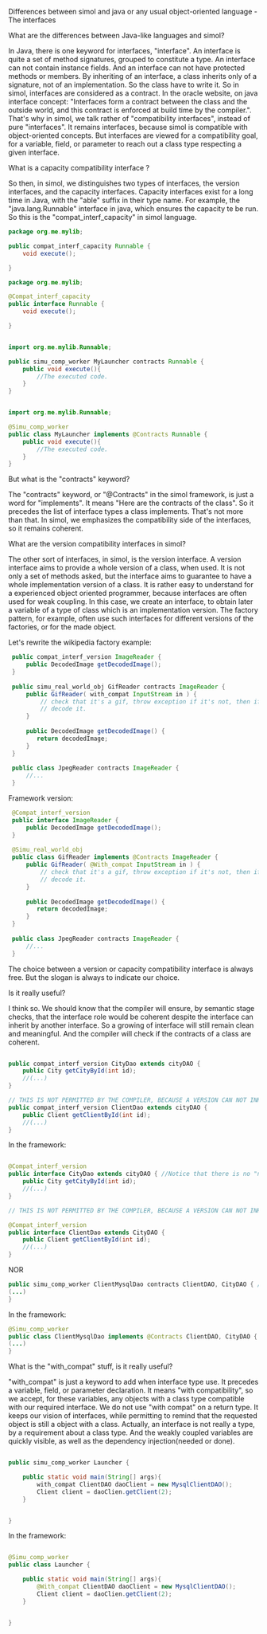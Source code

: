Differences between simol and java or any usual object-oriented language - The interfaces

What are the differences between Java-like languages and simol?

In Java, there is one keyword for interfaces, "interface". An interface is quite a set of method signatures, grouped to constitute a type. An interface can not contain instance fields. And an interface can not have protected methods or members. By inheriting of an interface, a class inherits only of a signature, not of an implementation. So the class have to write it. So in simol, interfaces are considered as a contract. In the oracle website, on java interface concept: "Interfaces form a contract between the class and the outside world, and this contract is enforced at build time by the compiler.".
That's why in simol, we talk rather of "compatibility interfaces", instead of pure "interfaces". It remains interfaces, because simol is compatible with object-oriented concepts. But interfaces are viewed for a compatibility goal, for a variable, field, or parameter to reach out a class type respecting a given interface.

What is a capacity compatibility interface ?

So then, in simol, we distinguishes two types of interfaces, the version interfaces, and the capacity interfaces.
Capacity interfaces exist for a long time in Java, with the "able" suffix in their type name. For example, the "java.lang.Runnable" interface in java, which ensures the capacity te be run. So this is the "compat_interf_capacity" in simol language.

```java
package org.me.mylib;

public compat_interf_capacity Runnable {
	void execute();

}
```

```java
package org.me.mylib;

@Compat_interf_capacity
public interface Runnable {
	void execute();

}
```

```java

import org.me.mylib.Runnable;

public simu_comp_worker MyLauncher contracts Runnable {
	public void execute(){
		//The executed code.
	}
}

```

```java

import org.me.mylib.Runnable;

@Simu_comp_worker
public class MyLauncher implements @Contracts Runnable {
	public void execute(){
		//The executed code.
	}
}

```

But what is the "contracts" keyword?

The "contracts" keyword, or "@Contracts" in the simol framework, is just a word for "implements". It means "Here are the contracts of the class". So it precedes the list of interface types a class implements. That's not more than that. In simol, we emphasizes the compatibility side of the interfaces, so it remains coherent.

What are the version compatibility interfaces in simol?

The other sort of interfaces, in simol, is the version interface. A version interface aims to provide a whole version of a class, when used. It is not only a set of methods asked, but the interface aims to guarantee to have a whole implementation version of a class.
It is rather easy to understand for a experienced object oriented programmer, because interfaces are often used for weak coupling. In this case, we create an interface, to obtain later a variable of a type of class which is an implementation version.
The factory pattern, for example, often use such interfaces for different versions of the factories, or for the made object.

Let's rewrite the wikipedia factory example:

```java
 public compat_interf_version ImageReader {
     public DecodedImage getDecodedImage();
 }
 
 public simu_real_world_obj GifReader contracts ImageReader {
     public GifReader( with_compat InputStream in ) {
         // check that it's a gif, throw exception if it's not, then if it is
         // decode it.
     }
 
     public DecodedImage getDecodedImage() {
        return decodedImage;
     }
 }
 
 public class JpegReader contracts ImageReader {
     //...
 }

```

Framework version:

```java
 @Compat_interf_version
 public interface ImageReader {
     public DecodedImage getDecodedImage();
 }
 
 @Simu_real_world_obj
 public class GifReader implements @Contracts ImageReader {
     public GifReader( @With_compat InputStream in ) {
         // check that it's a gif, throw exception if it's not, then if it is
         // decode it.
     }
 
     public DecodedImage getDecodedImage() {
        return decodedImage;
     }
 }
 
 public class JpegReader contracts ImageReader {
     //...
 }

```
The choice between a version or capacity compatibility interface is always free. But the slogan is always to indicate our choice.

Is it really useful?

I think so. We should know that the compiler will ensure, by semantic stage checks, that the interface role would be coherent despite the interface can inherit by another interface. So a growing of interface will still remain clean and meaningful. And the compiler will check if the contracts of a class are coherent.

```java

public compat_interf_version CityDao extends cityDAO {
	public City getCityById(int id);
	//(...)
}

// THIS IS NOT PERMITTED BY THE COMPILER, BECAUSE A VERSION CAN NOT INHERIT OF ANOTHER VERSION
public compat_interf_version ClientDao extends cityDAO {
	public Client getClientById(int id);
	//(...)
}

```

In the framework:

```java

@Compat_interf_version
public interface CityDao extends cityDAO { //Notice that there is no "nature" keyword about the "extends" between interfaces!
	public City getCityById(int id);
	//(...)
}

// THIS IS NOT PERMITTED BY THE COMPILER, BECAUSE A VERSION CAN NOT INHERIT OF ANOTHER VERSION

@Compat_interf_version
public interface ClientDao extends CityDAO {
	public Client getClientById(int id);
	//(...)
}

```

NOR

```java
public simu_comp_worker ClientMysqlDao contracts ClientDAO, CityDAO { //THIS IS NOT ALLOWED BY THE COMPILER. WE CAN NOT IMPLEMENT TWO VERSION INTERFACES, BECAUSE WE CAN NOT BE TWO VERSIONS AT THE SAME TIME!
(...)
}

```

In the framework:

```java
@Simu_comp_worker
public class ClientMysqlDao implements @Contracts ClientDAO, CityDAO { //THIS IS NOT ALLOWED BY THE COMPILER. WE CAN NOT IMPLEMENT TWO VERSION INTERFACES, BECAUSE WE CAN NOT BE TWO VERSIONS AT THE SAME TIME!
(...)
}

```

What is the "with_compat" stuff, is it really useful?

"with_compat" is just a keyword to add when interface type use. It precedes a variable, field, or parameter declaration. It means "with compatibility", so we accept, for these variables, any objects with a class type compatible with our required interface. We do not use "with compat" on a return type. It keeps our vision of interfaces, while permitting to remind that the requested object is still a object with a class. Actually, an interface is not really a type, by a requirement about a class type. And the weakly coupled variables are quickly visible, as well as the dependency injection(needed or done).

```java

public simu_comp_worker Launcher {

	public static void main(String[] args){
		with_compat ClientDAO daoClient = new MysqlClientDAO();
		Client client = daoClien.getClient(2);
	}


}
```

In the framework:

```java

@Simu_comp_worker
public class Launcher {

	public static void main(String[] args){
		@With_compat ClientDAO daoClient = new MysqlClientDAO();
		Client client = daoClien.getClient(2);
	}


}

```